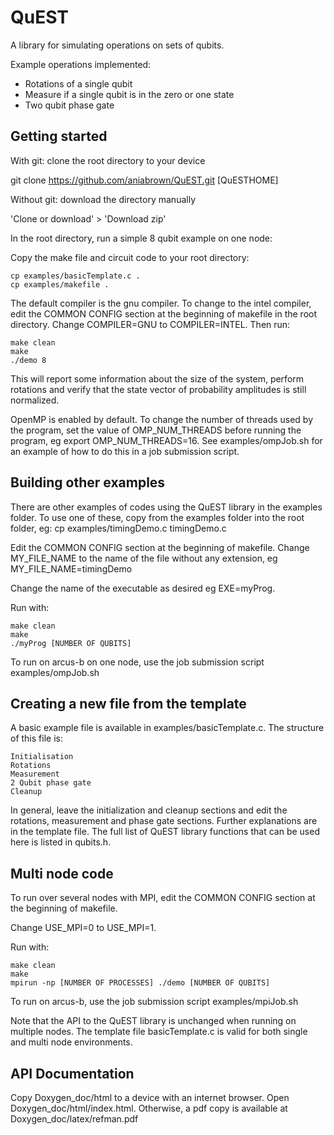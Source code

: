# QuEST

A library for simulating operations on sets of qubits. 

Example operations implemented:
* Rotations of a single qubit
* Measure if a single qubit is in the zero or one state
* Two qubit phase gate

## Getting started

With git: clone the root directory to your device

git clone https://github.com/aniabrown/QuEST.git [QuESTHOME]

Without git: download the directory manually

'Clone or download' > 'Download zip'

In the root directory, run a simple 8 qubit example on one node:

Copy the make file and circuit code to your root directory:
```
cp examples/basicTemplate.c .
cp examples/makefile .
```

The default compiler is the gnu compiler. To change to the intel compiler, edit the COMMON CONFIG section at the beginning of makefile in the root directory. Change COMPILER=GNU to COMPILER=INTEL. Then run:

```
make clean
make
./demo 8
```

This will report some information about the size of the system, perform rotations and verify that
the state vector of probability amplitudes is still normalized. 

OpenMP is enabled by default. To change the number of threads used by the program, set the value of OMP_NUM_THREADS before running the program, eg export OMP_NUM_THREADS=16. See examples/ompJob.sh for an example of how to do this in a job submission script.

## Building other examples

There are other examples of codes using the QuEST library in the examples folder. To use one of these,
copy from the examples folder into the root folder, eg:
cp examples/timingDemo.c timingDemo.c

Edit the COMMON CONFIG section at the beginning of makefile. Change MY_FILE_NAME to the name of the file without
any extension, eg MY_FILE_NAME=timingDemo 

Change the name of the executable as desired eg EXE=myProg.

Run with:
```
make clean
make
./myProg [NUMBER OF QUBITS] 
```
To run on arcus-b on one node, use the job submission script examples/ompJob.sh

## Creating a new file from the template

A basic example file is available in examples/basicTemplate.c. The structure of this file is:

```
Initialisation
Rotations
Measurement
2 Qubit phase gate
Cleanup 
```

In general, leave the initialization and cleanup sections and edit the rotations, measurement and phase gate
sections. Further explanations are in the template file. The full list of QuEST library functions that can be used here is listed in qubits.h. 

## Multi node code

To run over several nodes with MPI, edit the COMMON CONFIG section at the beginning of makefile. 

Change USE_MPI=0 to USE_MPI=1.

Run with:
```
make clean
make
mpirun -np [NUMBER OF PROCESSES] ./demo [NUMBER OF QUBITS]
```
To run on arcus-b, use the job submission script examples/mpiJob.sh

Note that the API to the QuEST library is unchanged when running on multiple nodes. The template file basicTemplate.c
is valid for both single and multi node environments. 

## API Documentation

Copy Doxygen_doc/html to a device with an internet browser. Open Doxygen_doc/html/index.html. Otherwise, a pdf copy
is available at Doxygen_doc/latex/refman.pdf


